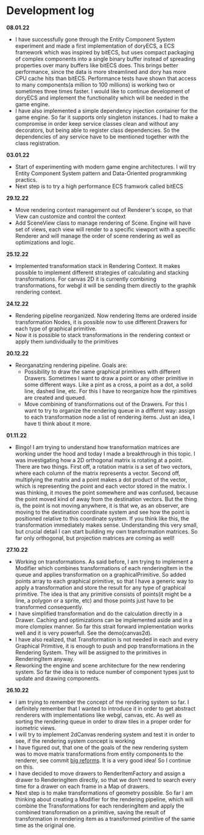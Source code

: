 # Development log

**08.01.22**
* I have successfully gone through the Entity Component System experiment and made a first implementation of doryECS, a ECS framework which was inspired by bitECS, but uses compact packaging of complex components into a single binary buffer instead of spreading properties over many buffers like bitECS does. This brings better performance, since the data is more streamlined and dory has more CPU cache hits than bitECS. Performance tests have shown that access to many components(a million to 100 millions) is working two or sometimes three times faster. I would like to continue development of doryECS and implement the functionality which will be needed in the game engine.
* I have also implemented a simple dependency injection container for the game engine. So far it supports only singleton instances. I had to make a compromise in order keep service classes clean and without any decorators, but being able to register class dependencies. So the dependencies of any service have to be mentioned together with the class registration.

**03.01.22**
* Start of experimenting with modern game engine architectures. I will try Entity Component System pattern and Data-Oriented programmking practics.
* Next step is to try a high performance ECS framwork called bitECS

**29.12.22**
* Move rendering context management out of Renderer's scope, so that View can customize and control the context
* Add SceneView class to manage rendering of Scene. Engine will have set of views, each view will render to a specific viewport with a specific Renderer and will manage the order of scene rendering as well as optimizations and logic.

**25.12.22**
* Implemented transformation stack in Rendering Context. It makes possible to implement different strategies of calculating and stacking transformations. For canvas 2D it is currently combining transformations, for webgl it will be sending them directly to the graphik rendering context.

**24.12.22**
* Rendering pipeline reorganized. Now rendering Items are ordered inside transformation Nodes, it is possible now to use different Drawers for each type of graphical primitive.
* Now it is possible to stack transformations in the rendering context or apply them iundividually to the primitives

**20.12.22**
* Reorganatzing rendering pipeline. Goals are:
    - Possibility to draw the same graphical primitives with different Drawers. Sometimes I want to draw a point or any other primitive in some different ways. Like a pint as a cross, a point as a dot, a solid line, dashed line, etc. For this I have to reorganize how the rpimitives are created and queued.
    - Move combining of transformations out of the Drawers. For this I want to try to organize the rendering queue in a differnt way: assign to each transformation node a list of rendering items. Just an idea, I have ti think about it more.

**01.11.22**
* Bingo! I am trying to understand how transformation matrices are working under the hood and today I made a breakthrough in this topic. I was investigating how a 2D orthogonal matrix is rotating at a point. There are two things. First off, a rotation matrix is a set of two vectors, where each column of the matrix represents a vector. Second off, multiplying the matrix and a point makes a dot product of the vector, which is representing the point and each vector stored in the matrix. I was thinking, it moves the point somewhere and was confused, because the point moved kind of away from the destination vectors. But the thing is, the point is not moving anywhere, it is that we, as an observer, are moving to the destination coordinate system and see how the point is positioned relative to this coordinate system. If you think like this, the transformation immediately makes sense. Understanding this very small, but crucial detail I can start building my own transformation matrices. So far only orthogonal, but projection matrices are coming as well!

**27.10.22**
* Working on transformations. As said before, I am trying to implement a Modifier which combines transformations of each renderingItem in the queue and applies transformation on a graphicalPrimitive. So added points array to each graphical primitive, so that I have a generic way to apply a transformation and store the result for any type of graphical primitive. The idea is that any primitive consists of points(it might be a line, a polygon or a sprite, etc) and those points just have to be transformed consequently.
* I have simplified transformation and do the calculation directly in a Drawer. Caching and optimizations can be implemented aside and in a more clomplex manner. So far this strait forward implementation works well and it is very powerfull. See the demo(canvas2d).
* I have also realized, that Transformation is not needed in each and every Graphical Primitive, it is enough to push and pop transformations in the Rendering System. They will be assigned to the primitives in RenderingItem anyway.
* Reworking the engine and scene architecture for the new rendering system. So far the idea is to reduce number of component types just to update and drawing components.

**26.10.22**
* I am trying to remember the concept of the rendering system so far. I definitely remember that I wanted to introduce it in order to get abstract renderers with implementations like webgl, canvas, etc. As well as sorting the rendering queue in order to draw tiles in a proper order for isometric views.
* I will try to implement 2dCanvas rendering system and test it in order to see, if the rendering system concept is working
* I have figured out, that one of the goals of the new rendering system was to move matrix transformations from entity components to the renderer, see commit [big reforms](https://github.com/SemionV/dory/commit/74687ef40294ac88f1322d69ad79ea99e70e6ba1). It is a very good idea! So I continue on this.
* I have decided to move drawers to RenderItemFactory and assign a drawer to RenderingItem directly, so that we don't need to search every time for a drawer on each frame in a Map of drawers.
* Next step is to make transformations of geometry possible. So far I am thinking about creating a Modifier for the rendering pipeline, which will combine the Transformations for each renderingItem and apply the combined transformation on a primitive, saving the result of transformation in rendering item as a transformed primitive of the same time as the original one.
